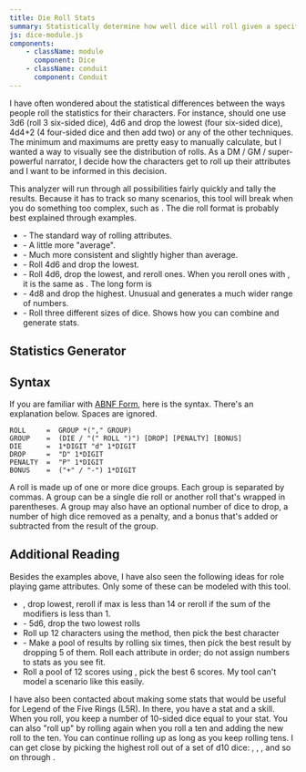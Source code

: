 ```yaml
---
title: Die Roll Stats
summary: Statistically determine how well dice will roll given a specific combination of dice. Shows a chart to visually explain the results.
js: dice-module.js
components:
    - className: module
      component: Dice
    - className: conduit
      component: Conduit
---
```


I have often wondered about the statistical differences between the ways people roll the statistics for their characters. For instance, should one use 3d6 (roll 3 six-sided dice), 4d6 and drop the lowest (four six-sided dice), 4d4+2 (4 four-sided dice and then add two) or any of the other techniques. The minimum and maximums are pretty easy to manually calculate, but I wanted a way to visually see the distribution of rolls. As a DM / GM / super-powerful narrator, I decide how the characters get to roll up their attributes and I want to be informed in this decision.

This analyzer will run through all possibilities fairly quickly and tally the results. Because it has to track so many scenarios, this tool will break when you do something too complex, such as <span class="conduit" data-label="20d20D1" data-topic="dice" data-payload="20d20D1"></span>. The die roll format is probably best explained through examples.

- <span class="conduit" data-label="3d6" data-topic="dice" data-payload="3d6"></span> - The standard way of rolling attributes.
- <span class="conduit" data-label="4d4+2" data-topic="dice" data-payload="4d4+2"></span> - A little more "average".
- <span class="conduit" data-label="6d3" data-topic="dice" data-payload="6d3"></span> - Much more consistent and slightly higher than average.
- <span class="conduit" data-label="4d6D1" data-topic="dice" data-payload="4d6D1"></span> - Roll 4d6 and drop the lowest.
- <span class="conduit" data-label="4d5D1+3" data-topic="dice" data-payload="4d5D1+1"></span> - Roll 4d6, drop the lowest, and reroll ones. When you reroll ones with <span class="conduit" data-label="4d6" data-topic="dice" data-payload="1d6"></span>, it is the same as <span class="conduit" data-label="1d5+1" data-topic="dice" data-payload="1d5+1"></span>. The long form is <span class="conduit" data-payload="(1d5+1,1d5+1,1d5+1,1d5+1)D1" data-topic="dice"></span>
- <span class="conduit" data-label="4d8P1" data-topic="dice" data-payload="4d8P1"></span> - 4d8 and drop the highest. Unusual and generates a much wider range of numbers.
- <span class="conduit" data-label="1d4,1d6,1d8" data-topic="dice" data-payload="1d4,1d6,1d8"></span> - Roll three different sizes of dice. Shows how you can combine and generate stats.

## Statistics Generator

<div class="module"></div>

## Syntax

If you are familiar with [ABNF Form](https://tools.ietf.org/html/rfc5234), here is the syntax. There's an explanation below. Spaces are ignored.

    ROLL     =  GROUP *("," GROUP)
    GROUP    =  (DIE / "(" ROLL ")") [DROP] [PENALTY] [BONUS]
    DIE      =  1*DIGIT "d" 1*DIGIT
    DROP     =  "D" 1*DIGIT
    PENALTY  =  "P" 1*DIGIT
    BONUS    =  ("+" / "-") 1*DIGIT

A roll is made up of one or more dice groups. Each group is separated by commas. A group can be a single die roll or another roll that's wrapped in parentheses. A group may also have an optional number of dice to drop, a number of high dice removed as a penalty, and a bonus that's added or subtracted from the result of the group.

## Additional Reading

Besides the examples above, I have also seen the following ideas for role playing game attributes. Only some of these can be modeled with this tool.

- <span class="conduit" data-label="4d6" data-topic="dice" data-payload="4d6"></span>, drop lowest, reroll if max is less than 14 or reroll if the sum of the modifiers is less than 1.
- <span class="conduit" data-label="5d6D2" data-topic="dice" data-payload="5d6D2"></span> - 5d6, drop the two lowest rolls
- Roll up 12 characters using the <span class="conduit" data-label="3d6" data-topic="dice" data-payload="3d6"></span> method, then pick the best character
- <span class="conduit" data-label="(3d6,3d6,3d6,3d6,3d6,3d6)D5" data-topic="dice" data-payload="(3d6,3d6,3d6,3d6,3d6,3d6)D5"></span> - Make a pool of results by rolling <span class="conduit" data-label="3d6" data-topic="dice" data-payload="3d6"></span> six times, then pick the best result by dropping 5 of them. Roll each attribute in order; do not assign numbers to stats as you see fit.
- Roll a pool of 12 scores using <span class="conduit" data-label="3d6" data-topic="dice" data-payload="3d6"></span>, pick the best 6 scores. My tool can't model a scenario like this easily.

I have also been contacted about making some stats that would be useful for Legend of the Five Rings (L5R). In there, you have a stat and a skill. When you roll, you keep a number of 10-sided dice equal to your stat. You can also "roll up" by rolling again when you roll a ten and adding the new roll to the ten. You can continue rolling up as long as you keep rolling tens. I can get close by picking the highest roll out of a set of d10 dice: <span class="conduit" data-label="1d10" data-topic="dice" data-payload="1d10"></span>, <span class="conduit" data-label="2d10" data-topic="dice" data-payload="2d10"></span>, <span class="conduit" data-label="3d10" data-topic="dice" data-payload="3d10"></span>, and so on through <span class="conduit" data-label="10d10" data-topic="dice" data-payload="10d10"></span>.
